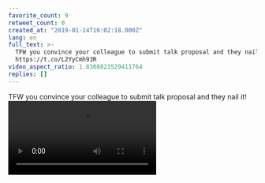 ```yaml
---
favorite_count: 9
retweet_count: 0
created_at: "2019-01-14T16:02:18.000Z"
lang: en
full_text: >-
  TFW you convince your colleague to submit talk proposal and they nail it!
  https://t.co/L2YyCmh93R
video_aspect_ratio: 1.8308823529411764
replies: []
---
```


TFW you convince your colleague to submit talk proposal and they nail it!
![Embedded Video](https://twitter-media-coderbyheart.s3.eu-north-1.amazonaws.com/1084843156796071936-Dw4jAxxX4AAmgGy.mp4)
